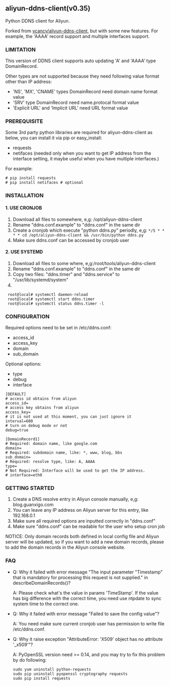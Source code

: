 ## aliyun-ddns-client(v0.35)

Python DDNS client for Aliyun.

Forked from [vcancy/aliyun-ddns-client](https://github.com/vcancy/aliyun-ddns-client), but with some new features. For example, the 'AAAA' record support and multiple interfaces support.

### LIMITATION
This version of DDNS client supports auto updating 'A' and 'AAAA' type DomainRecord.

Other types are not supported because they need following value format other than IP address:
- 'NS', 'MX', 'CNAME' types DomainRecord need domain name format value
- 'SRV' type DomainRecord need name.protocal format value
- 'Explicit URL' and 'Implicit  URL' need URL format value

### PREREQUISITE
Some 3rd party python libraries are required for aliyun-ddns-client as below, you can install it via pip or easy_install:

- requests
- netifaces (needed only when you want to get IP address from the interface setting, it maybe useful when you have multiple interfaces.)

For example:
```
# pip install requests
# pip install netifaces # optional 
```

### INSTALLATION 

#### 1. USE CRONJOB
1. Download all files to somewhere, e,g: /opt/aliyun-ddns-client
2. Rename "ddns.conf.example" to "ddns.conf" in the same dir
3. Create a cronjob which execute "python ddns.py" periodly, e,g:
  `
  */5 * * * * cd /opt/aliyun-ddns-client && /usr/bin/python ddns.py
  `
4. Make sure ddns.conf can be accessed by cronjob user

#### 2. USE SYSTEMD
1. Download all files to some where, e,g:/root/tools/aliyun-ddns-client
2. Rename "ddns.conf.example" to "ddns.conf" in the same dir
3. Copy two files: "ddns.timer" and "ddns.service" to "/usr/lib/systemd/system"
4. ​
```
 root@local# systemctl daemon-reload
 root@local# systemctl start ddns.timer
 root@local# systemctl status ddns.timer -l
```

### CONFIGURATION
Required options need to be set in /etc/ddns.conf:
* access_id
* access_key
* domain
* sub_domain

Optional options:
* type
* debug
* interface

```
[DEFAULT]
# access id obtains from aliyun
access_id=
# access key obtains from aliyun
access_key=
# it is not used at this moment, you can just ignore it
interval=600
# turn on debug mode or not
debug=true

[DomainRecord1]
# Required: domain name, like google.com
domain=
# Required: subdomain name, like: *, www, blog, bbs
sub_domain=
# Required: resolve type, like: A, AAAA
type=
# Not Required: Interface will be used to get the IP address.
# interface=eth0
```

### GETTING STARTED 
1. Create a DNS resolve entry in Aliyun console manually, e,g: blog.guanxigo.com
2. You can leave any IP address on Aliyun server for this entry, like 192.168.0.1
3. Make sure all required options are inputted correctly in "ddns.conf"
4. Make sure "ddns.conf" can be readable for the user who setup cron job

NOTICE:
Only domain records both defined in local config file and Aliyun server will be updated, so if you want to add a new domain records, please to add the domain records in the Aliyun console website.

### FAQ

* Q: Why it failed with error message "The input parameter \"Timestamp\" that is mandatory for processing this request is not supplied." in describeDomainRecords()?

  A: Please check what's the value in params 'TimeStamp'. If the value has big difference with the correct time, you need use ntpdate to sync system time to the correct one.

* Q: Why it failed with error message "Failed to save the config value"?

  A: You need make sure current cronjob user has permission to write file /etc/ddns.conf.

* Q: Why it raise exception "AttributeError: 'X509' object has no attribute '_x509'"?

  A: PyOpenSSL version need >= 0.14, and you may try to fix this problem by do following:
  ```
  sudo yum uninstall python-requests
  sudo pip uninstall pyopenssl cryptography requests
  sudo pip install requests
  ```
